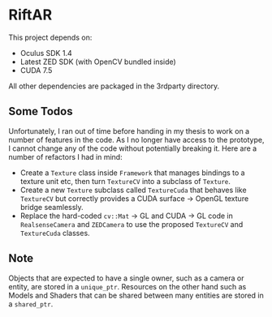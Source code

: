 RiftAR
========================

This project depends on:
* Oculus SDK 1.4
* Latest ZED SDK (with OpenCV bundled inside)
* CUDA 7.5

All other dependencies are packaged in the 3rdparty directory.

Some Todos
----------------
Unfortunately, I ran out of time before handing in my thesis to work on a number of features in the code. As I no longer have access to the prototype, I cannot change any of the code without potentially breaking it. Here are a number of refactors I had in mind:

* Create a `Texture` class inside `Framework` that manages bindings to a texture unit etc, then turn `TextureCV` into a subclass of `Texture`.
* Create a new `Texture` subclass called `TextureCuda` that behaves like `TextureCV` but correctly provides a CUDA surface -> OpenGL texture bridge seamlessly.
* Replace the hard-coded `cv::Mat` -> GL and CUDA -> GL code in `RealsenseCamera` and `ZEDCamera` to use the proposed `TextureCV` and `TextureCuda` classes.

Note
----------------
Objects that are expected to have a single owner, such as a camera or entity, are stored in a `unique_ptr`. Resources on the other hand such as Models and Shaders that can be shared between many entities are stored in a `shared_ptr`.
